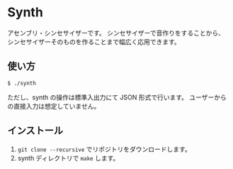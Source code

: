 # Synth
アセンブリ・シンセサイザーです。
シンセサイザーで音作りをすることから、シンセサイザーそのものを作ることまで幅広く応用できます。

## 使い方
`$ ./synth`

ただし、synth の操作は標準入出力にて JSON 形式で行います。
ユーザーからの直接入力は想定していません。

## インストール
1. `git clone --recursive` でリポジトリをダウンロードします。
2. synth ディレクトリで `make` します。
